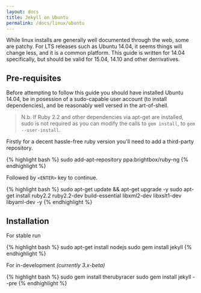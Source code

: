 ```yaml
---
layout: docs
title: Jekyll on Ubuntu
permalink: /docs/linux/ubuntu
---
```


While linux installs are generally well documented through the web, some are patchy. 
For LTS releases such as Ubuntu 14.04, it seems things will change less, and it is a 
common platform. This guide is written for 14.04 specifically, but should be valid 
for 15.04, 14.10 and other derrivatives.

## Pre-requisites

Before attempting to follow this guide you should have installed Ubuntu 14.04, be in 
posession of a sudo-capable user account (to install dependencies), and be reasonably 
well versed in the art-of-shell.

> N.b. If Ruby 2.2 and other dependencies via apt-get are installed, sudo is not required as you can modify the calls to `gem install`, to `gem --user-install`. 

Firstly for a decent hassle-free ruby version you'll need to add a third-party repository.

{% highlight bash %}
sudo add-apt-repository ppa:brightbox/ruby-ng
{% endhighlight %}

Followed by `<ENTER>` key to continue.

{% highlight bash %}
sudo apt-get update && apt-get upgrade -y
sudo apt-get install ruby2.2 ruby2.2-dev build-essential libxml2-dev libxslt1-dev libyaml-dev -y
{% endhighlight %}

## Installation

For stable run

{% highlight bash %}
sudo apt-get install nodejs
sudo gem install jekyll
{% endhighlight %}

For in-development *(currently 3.x-beta)*

{% highlight bash %}
sudo gem install therubyracer
sudo gem install jekyll --pre
{% endhighlight %}
